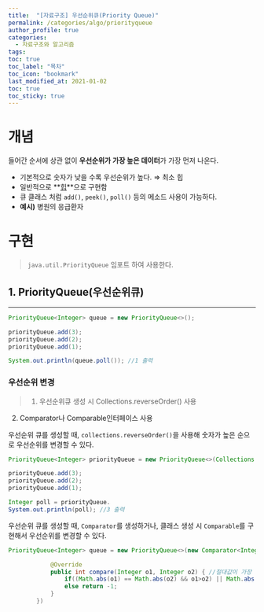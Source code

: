 ```yaml
---
title:  "[자료구조] 우선순위큐(Priority Queue)"
permalink: /categories/algo/priorityqueue
author_profile: true
categories:
  - 자료구조와 알고리즘
tags:
toc: true
toc_label: "목차"
toc_icon: "bookmark"
last_modified_at: 2021-01-02
toc: true
toc_sticky: true
---
```

# 개념

들어간 순서에 상관 없이 **우선순위가 가장 높은 데이터**가 가장 먼저 나온다.  

- 기본적으로 숫자가 낮을 수록 우선순위가 높다. ⇒ 최소 힙  
- 일반적으로 **[힙](https://www.notion.so/Heap-064a82bdff5a4b4ab84d22dee53ceec4)**으로 구현함  
- 큐 클래스 처럼 `add()`, `peek()`, `poll()` 등의 메소드 사용이 가능하다.  
- **예시)** 병원의 응급환자  

# 구현

> `java.util.PriorityQueue` 임포트 하여 사용한다.

## 1. PriorityQueue(우선순위큐)

---

```java
PriorityQueue<Integer> queue = new PriorityQueue<>();

priorityQueue.add(3);
priorityQueue.add(2);
priorityQueue.add(1);

System.out.println(queue.poll()); //1 출력
```

### 우선순위 변경

> 1. 우선순위큐 생성 시 Collections.reverseOrder() 사용
2. Comparator나 Comparable인터페이스 사용

우선순위 큐를 생성할 때, `collections.reverseOrder()`을 사용해 숫자가 높은 순으로 우선순위를 변경할 수 있다.

```java
PriorityQueue<Integer> priorityQueue = new PriorityQueue<>(Collections.reverseOrder());

priorityQueue.add(3);
priorityQueue.add(2);
priorityQueue.add(1);

Integer poll = priorityQueue.
System.out.println(poll); //3 출력
```

 우선순위 큐를 생성할 때, `Comparator`를 생성하거나, 클래스 생성 시 `Comparable`를 구현해서 우선순위를 변경할 수 있다.

```java
PriorityQueue<Integer> queue = new PriorityQueue<>(new Comparator<Integer>() {

            @Override
            public int compare(Integer o1, Integer o2) { //절대값이 가장 작은값 출력
                if((Math.abs(o1) == Math.abs(o2) && o1>o2) || Math.abs(o1) > Math.abs(o2)) return 1;
                else return -1;
            }
        })
```